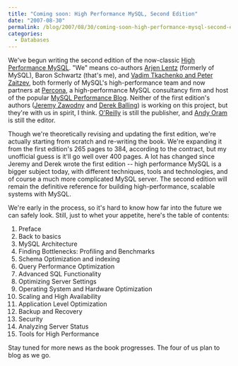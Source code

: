```yaml
---
title: "Coming soon: High Performance MySQL, Second Edition"
date: "2007-08-30"
permalink: /blog/2007/08/30/coming-soon-high-performance-mysql-second-edition/
categories:
  - Databases
---
```

We've begun writing the second edition of the now-classic [High Performance MySQL][1]. "We" means co-authors [Arjen Lentz][2] (formerly of MySQL), Baron Schwartz (that's me), and [Vadim Tkachenko and Peter Zaitzev][3], both formerly of MySQL's high-performance team and now partners at [Percona][4], a high-performance MySQL consultancy firm and host of the popular [MySQL Performance Blog][3]. Neither of the first edition's authors ([Jeremy Zawodny][5] and [Derek Balling][6]) is working on this project, but they're with us in spirit, I think. [O'Reilly][7] is still the publisher, and [Andy Oram][8] is still the editor.

Though we're theoretically revising and updating the first edition, we're actually starting from scratch and re-writing the book. We're expanding it from the first edition's 265 pages to 384, according to the contract, but my unofficial guess is it'll go well over 400 pages. A lot has changed since Jeremy and Derek wrote the first edition -- high performance MySQL is a bigger subject today, with different techniques, tools and technologies, and of course a much more complicated MySQL server. The second edition will remain the definitive reference for building high-performance, scalable systems with MySQL.

We're early in the process, so it's hard to know how far into the future we can safely look. Still, just to whet your appetite, here's the table of contents:

1.  Preface
2.  Back to basics
3.  MySQL Architecture
4.  Finding Bottlenecks: Profiling and Benchmarks
5.  Schema Optimization and indexing
6.  Query Performance Optimization
7.  Advanced SQL Functionality
8.  Optimizing Server Settings
9.  Operating System and Hardware Optimization
10. Scaling and High Availability
11. Application Level Optimization
12. Backup and Recovery
13. Security
14. Analyzing Server Status
15. Tools for High Performance

Stay tuned for more news as the book progresses. The four of us plan to blog as we go.

 [1]: http://www.amazon.com/gp/product/0596101716/105-0152911-3339656?ie=UTF8&#038;tag=xaprb-20&#038;linkCode=xm2&#038;camp=1789&#038;creativeASIN=0596101716
 [2]: http://lentz.com.au/
 [3]: http://www.mysqlperformanceblog.com/
 [4]: http://www.percona.com/
 [5]: http://jeremy.zawodny.com/
 [6]: http://www.oreillynet.com/pub/au/1759
 [7]: http://www.oreilly.com/
 [8]: http://www.oreillynet.com/pub/au/36
